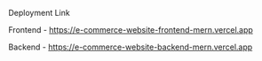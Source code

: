 Deployment Link 

Frontend - https://e-commerce-website-frontend-mern.vercel.app

Backend - https://e-commerce-website-backend-mern.vercel.app
